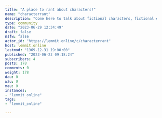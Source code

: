 ```yaml
---
title: "A place to rant about characters!" 
name: "characterrant"
description: "Come here to talk about fictional characters, fictional events, concepts, objects, etc. Join our Discord! https://discord.gg/E92zdkH."
type: community
date: "2023-06-29 12:34:49"
draft: false
nsfw: false
actor_id: "https://lemmit.online/c/characterrant"
host: lemmit.online
lastmod: "1969-12-31 19:00:00"
published: "2023-06-23 09:18:24"
subscribers: 4
posts: 178
comments: 0
weight: 178
dau: 0
wau: 0
mau: 0
instances:
- "lemmit_online"
tags: 
- "lemmit_online"

---
```

